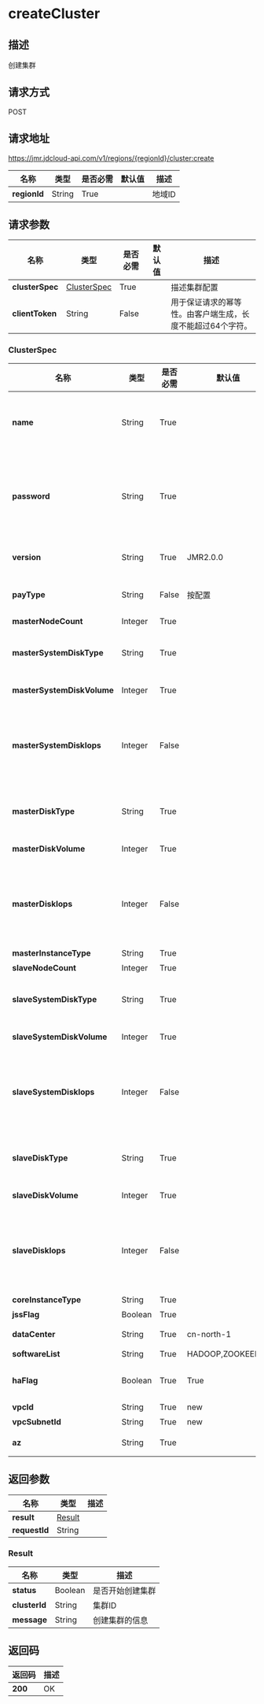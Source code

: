 # createCluster


## 描述
创建集群

## 请求方式
POST

## 请求地址
https://jmr.jdcloud-api.com/v1/regions/{regionId}/cluster:create

|名称|类型|是否必需|默认值|描述|
|---|---|---|---|---|
|**regionId**|String|True| |地域ID|

## 请求参数
|名称|类型|是否必需|默认值|描述|
|---|---|---|---|---|
|**clusterSpec**|[ClusterSpec](#clusterspec)|True| |描述集群配置|
|**clientToken**|String|False| |用于保证请求的幂等性。由客户端生成，长度不能超过64个字符。<br>|

### <div id="ClusterSpec">ClusterSpec</div>
|名称|类型|是否必需|默认值|描述|
|---|---|---|---|---|
|**name**|String|True| |集群名称(不能少于6字符不能超过20字符，除下划线外不能包含特殊符号)|
|**password**|String|True| |集群root用户密码(须包含大小写字母、数字及特殊字符其中三类，且不能少于8字符不能超过30字符)|
|**version**|String|True|JMR2.0.0|集群版本，默认版本为JMR2.0.0|
|**payType**|String|False|按配置|集群计费类型，支持按配置和包年包月计费|
|**masterNodeCount**|Integer|True| |主节点数量|
|**masterSystemDiskType**|String|True| |Master系统硬盘类型：ssd.gp1,ssd.io1和hdd.std1|
|**masterSystemDiskVolume**|Integer|True| |Master系统硬盘大小，单位GB|
|**masterSystemDiskIops**|Integer|False| |Master系统硬盘iops，只有在硬盘类型是ssd.gp1,ssd.io1时，才需要有iops，200起步，步长为10|
|**masterDiskType**|String|True| |Master数据盘类型：ssd.gp1,ssd.io1和hdd.std1|
|**masterDiskVolume**|Integer|True| |Master数据盘大小，单位GB|
|**masterDiskIops**|Integer|False| |Master数据盘ipos，只有在硬盘类型是ssd.gp1,ssd.io1时，才需要有iops，200起步，步长为10|
|**masterInstanceType**|String|True| |master节点规格|
|**slaveNodeCount**|Integer|True| |Slave节点数量|
|**slaveSystemDiskType**|String|True| |Slave系统硬盘类型：ssd.gp1,ssd.io1和hdd.std1|
|**slaveSystemDiskVolume**|Integer|True| |Slave系统硬盘大小，单位GB|
|**slaveSystemDiskIops**|Integer|False| |Slave系统硬盘iops，只有在硬盘类型是ssd.gp1,ssd.io1时，才需要有iops，200起步，步长为10|
|**slaveDiskType**|String|True| |Slave数据盘类型：ssd.gp1,ssd.io1和hdd.std1|
|**slaveDiskVolume**|Integer|True| |Slave数据盘大小，单位GB|
|**slaveDiskIops**|Integer|False| |Slave数据盘ipos，只有在硬盘类型是ssd.gp1,ssd.io1时，才需要有iops，200起步，步长为10|
|**coreInstanceType**|String|True| |slave节点规格|
|**jssFlag**|Boolean|True| |关联JSS|
|**dataCenter**|String|True|cn-north-1|数据中心，即regionId|
|**softwareList**|String|True|HADOOP,ZOOKEEPER|软件列表|
|**haFlag**|Boolean|True|True|集群是否为高可用，默认为高可用集群|
|**vpcId**|String|True|new|Vpc网络ID|
|**vpcSubnetId**|String|True|new|Vpc子网ID|
|**az**|String|True| |数据中心的可用区|

## 返回参数
|名称|类型|描述|
|---|---|---|
|**result**|[Result](#result)| |
|**requestId**|String| |

### <div id="Result">Result</div>
|名称|类型|描述|
|---|---|---|
|**status**|Boolean|是否开始创建集群|
|**clusterId**|String|集群ID|
|**message**|String|创建集群的信息|

## 返回码
|返回码|描述|
|---|---|
|**200**|OK|

